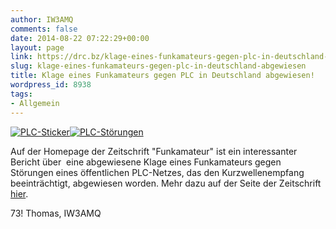 ```yaml
---
author: IW3AMQ
comments: false
date: 2014-08-22 07:22:29+00:00
layout: page
link: https://drc.bz/klage-eines-funkamateurs-gegen-plc-in-deutschland-abgewiesen/
slug: klage-eines-funkamateurs-gegen-plc-in-deutschland-abgewiesen
title: Klage eines Funkamateurs gegen PLC in Deutschland abgewiesen!
wordpress_id: 8938
tags:
- Allgemein
---
```


[![PLC-Sticker](https://drc.bz/wp-content/uploads/2014/08/PLC-Sticker-150x150.jpg)](https://drc.bz/wp-content/uploads/2014/08/PLC-Sticker.jpg)[![PLC-Störungen](https://drc.bz/wp-content/uploads/2014/08/PLC-Störungen-150x150.jpg)
](https://drc.bz/wp-content/uploads/2014/08/PLC-Störungen.jpg)


Auf der Homepage der Zeitschrift "Funkamateur" ist ein interessanter Bericht über  eine abgewiesene Klage eines Funkamateurs gegen Störungen eines öffentlichen PLC-Netzes, das den Kurzwellenempfang beeinträchtigt, abgewiesen worden. Mehr dazu auf der Seite der Zeitschrift [hier](http://www.funkamateur.de/nachrichtendetails/items/PLC140813.html).




73! Thomas, IW3AMQ
